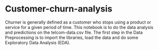 # Customer-churn-analysis
Churner is generally defined as a customer who stops using a product or service for a given period of time.
This notebook is to do the data analysis and predictions on the telcom-data.csv file.
The first step in the Data Preprocessing is to import the libraries, load the data and do some Exploratory Data Analysis (EDA).
